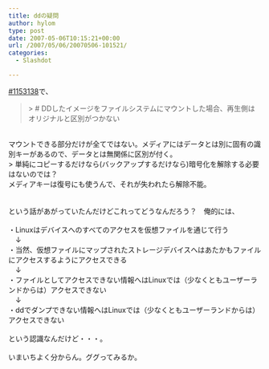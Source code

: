 ```yaml
---
title: ddの疑問
author: hylom
type: post
date: 2007-05-06T10:15:21+00:00
url: /2007/05/06/20070506-101521/
categories:
  - Slashdot

---
```

 [#1153138][1]で、 

> <div>
>   > # DDしたイメージをファイルシステムにマウントした場合、再生側はオリジナルと区別がつかない
> </div>

</br>   
マウントできる部分だけが全てではない。メディアにはデータとは別に固有の識別キーがあるので、データとは無関係に区別が付く。</br>   
> 単純にコピーするだけなら(バックアップするだけなら)暗号化を解除する必要はないのでは？</br>   
メディアキーは復号にも使うんで、それが失われたら解除不能。</br>  
</br>  
</br>   
という話があがっていたんだけどこれってどうなんだろう？　俺的には、</br>  
</br>   
・Linuxはデバイスへのすべてのアクセスを仮想ファイルを通じて行う</br>   
　↓</br>   
・当然、仮想ファイルにマップされたストレージデバイスへはあたかもファイルにアクセスするようにアクセスできる</br>   
　↓</br>   
・ファイルとしてアクセスできない情報へはLinuxでは（少なくともユーザーランドからは）アクセスできない</br>   
　↓</br>   
・ddでダンプできない情報へはLinuxでは（少なくともユーザーランドからは）アクセスできない</br>  
</br>   
という認識なんだけど・・・。</br>  
</br>   
いまいちよく分からん。ググってみるか。</br>

 [1]: http://slashdot.jp/security/comments.pl?sid=360660&cid=1153138